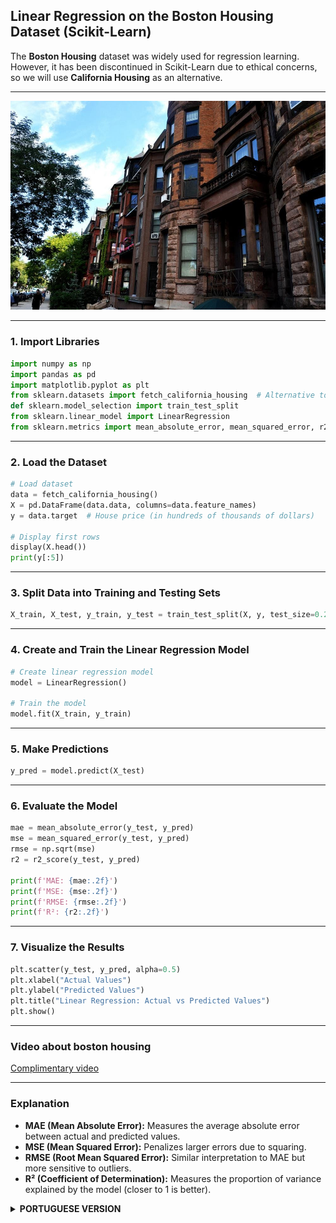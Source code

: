 ## Linear Regression on the Boston Housing Dataset (Scikit-Learn)

The **Boston Housing** dataset was widely used for regression learning. However, it has been discontinued in Scikit-Learn due to ethical concerns, so we will use **California Housing** as an alternative.

---
<div align="center">
  <img src="./Figures/boston_img.jpg" alt="initial-banner" width="800">
</div>


---

### **1. Import Libraries**
```python
import numpy as np
import pandas as pd
import matplotlib.pyplot as plt
from sklearn.datasets import fetch_california_housing  # Alternative to Boston Housing
def sklearn.model_selection import train_test_split
from sklearn.linear_model import LinearRegression
from sklearn.metrics import mean_absolute_error, mean_squared_error, r2_score
```

---

### **2. Load the Dataset**
```python
# Load dataset
data = fetch_california_housing()
X = pd.DataFrame(data.data, columns=data.feature_names)
y = data.target  # House price (in hundreds of thousands of dollars)

# Display first rows
display(X.head())
print(y[:5])
```

---

### **3. Split Data into Training and Testing Sets**
```python
X_train, X_test, y_train, y_test = train_test_split(X, y, test_size=0.2, random_state=42)
```

---

### **4. Create and Train the Linear Regression Model**
```python
# Create linear regression model
model = LinearRegression()

# Train the model
model.fit(X_train, y_train)
```

---

### **5. Make Predictions**
```python
y_pred = model.predict(X_test)
```

---

### **6. Evaluate the Model**
```python
mae = mean_absolute_error(y_test, y_pred)
mse = mean_squared_error(y_test, y_pred)
rmse = np.sqrt(mse)
r2 = r2_score(y_test, y_pred)

print(f'MAE: {mae:.2f}')
print(f'MSE: {mse:.2f}')
print(f'RMSE: {rmse:.2f}')
print(f'R²: {r2:.2f}')
```

---

### **7. Visualize the Results**
```python
plt.scatter(y_test, y_pred, alpha=0.5)
plt.xlabel("Actual Values")
plt.ylabel("Predicted Values")
plt.title("Linear Regression: Actual vs Predicted Values")
plt.show()
```

---

### **Video about boston housing**
[Complimentary video](https://youtu.be/gOXoFDrseis?si=k3Z9j-r5DjFQeem0)

---

### **Explanation**
- **MAE (Mean Absolute Error):** Measures the average absolute error between actual and predicted values.
- **MSE (Mean Squared Error):** Penalizes larger errors due to squaring.
- **RMSE (Root Mean Squared Error):** Similar interpretation to MAE but more sensitive to outliers.
- **R² (Coefficient of Determination):** Measures the proportion of variance explained by the model (closer to 1 is better).

<details>
<summary><strong> PORTUGUESE VERSION </strong></summary>

## Regressão Linear no Conjunto de Dados Boston Housing (Scikit-Learn)

O conjunto de dados **Boston Housing** foi amplamente utilizado para aprendizado de regressão. No entanto, ele foi descontinuado no Scikit-Learn devido a questões éticas, por isso utilizaremos o **California Housing** como alternativa.

---
<div align="center">
  <img src="./Figures/boston_img.jpg" alt="initial-banner" width="800">
</div>

---

### **1. Importar Bibliotecas**
```python
import numpy as np
import pandas as pd
import matplotlib.pyplot as plt
from sklearn.datasets import fetch_california_housing  # Alternativa ao Boston Housing
def sklearn.model_selection import train_test_split
from sklearn.linear_model import LinearRegression
from sklearn.metrics import mean_absolute_error, mean_squared_error, r2_score
```

---

### **2. Carregar o Conjunto de Dados**
```python
# Carregar conjunto de dados
data = fetch_california_housing()
X = pd.DataFrame(data.data, columns=data.feature_names)
y = data.target  # Preço da casa (em centenas de milhares de dólares)

# Exibir as primeiras linhas
display(X.head())
print(y[:5])
```

---

### **3. Dividir os Dados em Treinamento e Teste**
```python
X_train, X_test, y_train, y_test = train_test_split(X, y, test_size=0.2, random_state=42)
```

---

### **4. Criar e Treinar o Modelo de Regressão Linear**
```python
# Criar modelo de regressão linear
model = LinearRegression()

# Treinar o modelo
model.fit(X_train, y_train)
```

---

### **5. Fazer Previsões**
```python
y_pred = model.predict(X_test)
```

---

### **6. Avaliar o Modelo**
```python
mae = mean_absolute_error(y_test, y_pred)
mse = mean_squared_error(y_test, y_pred)
rmse = np.sqrt(mse)
r2 = r2_score(y_test, y_pred)

print(f'MAE: {mae:.2f}')
print(f'MSE: {mse:.2f}')
print(f'RMSE: {rmse:.2f}')
print(f'R²: {r2:.2f}')
```

---

### **7. Visualizar os Resultados**
```python
plt.scatter(y_test, y_pred, alpha=0.5)
plt.xlabel("Valores Reais")
plt.ylabel("Valores Preditos")
plt.title("Regressão Linear: Valores Reais vs Preditos")
plt.show()
```

---

### **Vídeo sobre Boston Housing**
[Video complementar](https://youtu.be/gOXoFDrseis?si=k3Z9j-r5DjFQeem0)

---

### **Explicação**
- **MAE (Erro Absoluto Médio):** Mede a média dos erros absolutos entre os valores reais e preditos.
- **MSE (Erro Quadrático Médio):** Penaliza erros maiores devido ao quadrado.
- **RMSE (Raiz do MSE):** Interpretação similar ao erro absoluto, mas sensível a outliers.
- **R² (Coeficiente de Determinação):** Mede a proporção da variância explicada pelo modelo (quanto mais próximo de 1, melhor).
